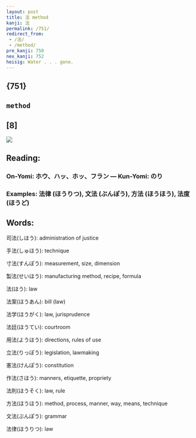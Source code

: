 ```yaml
---
layout: post
title: 法 method
kanji: 法
permalink: /751/
redirect_from:
 - /法/
 - /method/
pre_kanji: 750
nex_kanji: 752
heisig: Water . . . gone.
---
```


## {751}

## `method`

## [8]

<div class="stroke"><img src="E6B395.png" /></div>

## Reading:

### On-Yomi: ホウ、ハッ、ホッ、フラン &mdash; Kun-Yomi: のり

### Examples: 法律 (ほうりつ), 文法 (ぶんぽう), 方法 (ほうほう), 法度 (ほうど)

## Words:

司法(しほう): administration of justice

手法(しゅほう): technique

寸法(すんぽう): measurement, size, dimension

製法(せいほう): manufacturing method, recipe, formula

法(ほう): law

法案(ほうあん): bill (law)

法学(ほうがく): law, jurisprudence

法廷(ほうてい): courtroom

用法(ようほう): directions, rules of use

立法(りっぽう): legislation, lawmaking

憲法(けんぽう): constitution

作法(さほう): manners, etiquette, propriety

法則(ほうそく): law, rule

方法(ほうほう): method, process, manner, way, means, technique

文法(ぶんぽう): grammar

法律(ほうりつ): law
